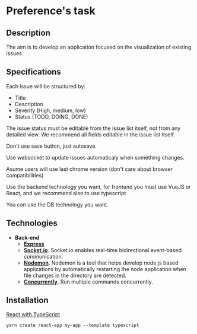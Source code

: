 # Preference's task
## Description
The aim is to develop an application focused on the visualization of existing issues. 

## Specifications
Each issue will be structured by: 
- Title 
- Description
- Severity (High, medium, low) 
- Status (TODO, DOING, DONE)

The issue status must be editable from the issue list itself, not from any detailed view. We recommend all fields editable in the issue list itself.

Don't use save button, just autosave.

Use websocket to update issues automaticaly when something changes.

Asume users will use last chrome version (don't care about browser compatibilities)

Use the backend technology you want, for frontend you must use VueJS or React, and we recommend also to use typescript

You can use the DB technology you want.

## Technologies
- **Back-end**
  - [**Express**](https://www.npmjs.com/package/express) 
  - [**Socket.io**](https://www.npmjs.com/package/socket.io). Socket.io enables real-time bidirectional event-based communication.
  - [**Nodemon**](https://www.npmjs.com/package/nodemon). Nodemon is a tool that helps develop node.js based applications by automatically restarting the node application when file changes in the directory are detected.
  - [**Concurrently**](https://www.npmjs.com/package/concurrently). Run multiple commands concurrently.

## Installation
[React with TypeScript](https://create-react-app.dev/docs/adding-typescript/) 

`yarn create react-app my-app --template typescript`

